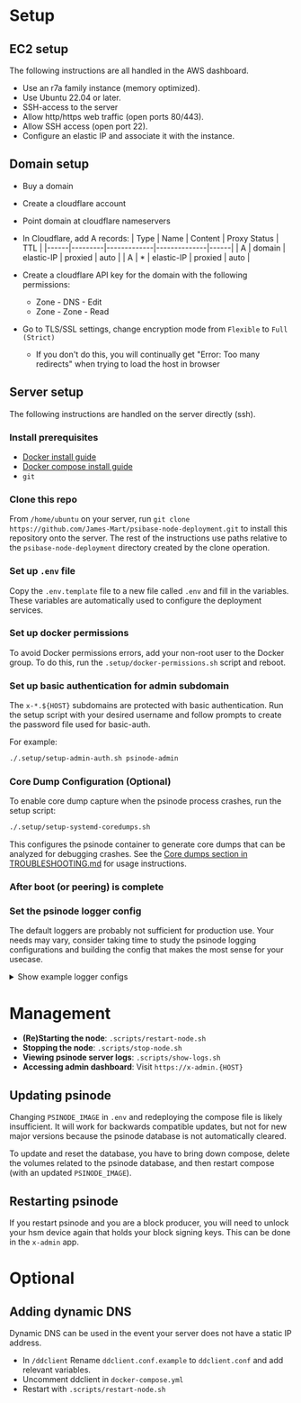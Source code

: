 # Setup

## EC2 setup

The following instructions are all handled in the AWS dashboard.

* Use an r7a family instance (memory optimized).
* Use Ubuntu 22.04 or later.
* SSH-access to the server
* Allow http/https web traffic (open ports 80/443).
* Allow SSH access (open port 22).
* Configure an elastic IP and associate it with the instance.

## Domain setup

* Buy a domain
* Create a cloudflare account
* Point domain at cloudflare nameservers
* In Cloudflare, add A records:
  | Type | Name    | Content     | Proxy Status | TTL  |
  |------|---------|-------------|--------------|------|
  | A    | domain  | elastic-IP  | proxied      | auto |
  | A    | *       | elastic-IP  | proxied      | auto |

* Create a cloudflare API key for the domain with the following permissions:
  * Zone - DNS - Edit
  * Zone - Zone - Read

* Go to TLS/SSL settings, change encryption mode from `Flexible` to `Full (Strict)`
  * If you don't do this, you will continually get "Error: Too many redirects" when trying to load the host in browser

## Server setup

The following instructions are handled on the server directly (ssh).

### Install prerequisites

  * [Docker install guide](https://docs.docker.com/engine/install/)
  * [Docker compose install guide](https://docs.docker.com/compose/install/)
  * `git`

### Clone this repo

From `/home/ubuntu` on your server, run `git clone https://github.com/James-Mart/psibase-node-deployment.git` to install this repository onto the server.
The rest of the instructions use paths relative to the `psibase-node-deployment` directory created by the clone operation.

### Set up `.env` file

Copy the `.env.template` file to a new file called `.env` and fill in the variables. These variables are automatically used to configure the deployment services.

### Set up docker permissions

To avoid Docker permissions errors, add your non-root user to the Docker group.
To do this, run the `.setup/docker-permissions.sh` script and reboot.

### Set up basic authentication for admin subdomain

The `x-*.${HOST}` subdomains are protected with basic authentication. Run the setup script with your desired username and follow prompts to create the password file used for basic-auth.

For example:
```bash
./.setup/setup-admin-auth.sh psinode-admin
```

### Core Dump Configuration (Optional)

To enable core dump capture when the psinode process crashes, run the setup script:

```bash
./.setup/setup-systemd-coredumps.sh
```

This configures the psinode container to generate core dumps that can be analyzed for debugging crashes. See the [Core dumps section in TROUBLESHOOTING.md](./TROUBLESHOOTING.md#core-dumps) for usage instructions.

### After boot (or peering) is complete

### Set the psinode logger config

The default loggers are probably not sufficient for production use. Your needs may vary, consider taking time to study the psinode logging configurations and building the config that makes the most sense for your usecase.


<details>
  <summary>Show example logger configs</summary>

```
# Log non-http requests to stderr
[logger.stderr]
type   = console
filter = Severity >= debug & not ResponseStatus
format = [{TimeStamp}] [{Severity}]{?: [{RemoteEndpoint}]}: {Message}{?: {TransactionId}}{?: {BlockId}}{?RequestMethod:: {RequestMethod} {RequestHost}{RequestTarget}{?: {ResponseStatus}{?: {ResponseBytes}}}}{?: {ResponseTime} µs}{Indent:4:{TraceConsole}}

# Log all HTTP requests to a separate file
[logger.http]
type         = file
filter       = ResponseStatus
format       = [{TimeStamp}] [{RemoteEndpoint}]: {RequestHost}: {RequestMethod} {RequestTarget}{?: {ResponseStatus}{?: {ResponseBytes}}}
filename     = /root/psibase/db/http.log
target       = /root/psibase/db/http-%3N.log
rotationSize = 67108864
rotationTime = R/2022-10-01T00:00:00Z/P1D
maxFiles     = 10
flush        = on

# Log p2p traffic to a separate file
[logger.p2p]
type         = file
filter       = Severity >= debug & Channel = p2p
format       = [{TimeStamp}] [{Severity}]{?: [{RemoteEndpoint}]}: {Message}
filename     = /root/psibase/db/p2p.log
target       = /root/psibase/db/p2p-%3N.log
rotationSize = 67108864
rotationTime = R/2022-10-01T00:00:00Z/P1D
maxFiles     = 10
flush        = on

```  
</details>

# Management

- **(Re)Starting the node**: `.scripts/restart-node.sh`
- **Stopping the node**: `.scripts/stop-node.sh`
- **Viewing psinode server logs**: `.scripts/show-logs.sh`
- **Accessing admin dashboard**: Visit `https://x-admin.{HOST}`

## Updating psinode

Changing `PSINODE_IMAGE` in `.env` and redeploying the compose file is likely insufficient. It will work for backwards compatible updates, but not for new major versions because the psinode database is not automatically cleared.

To update and reset the database, you have to bring down compose, delete the volumes related to the psinode database, and then restart compose (with an updated `PSINODE_IMAGE`).

## Restarting psinode

If you restart psinode and you are a block producer, you will need to unlock your hsm device again that holds your block signing keys. This can be done in the `x-admin` app.

# Optional 

## Adding dynamic DNS
Dynamic DNS can be used in the event your server does not have a static IP address. 

- In `/ddclient` Rename `ddclient.conf.example` to `ddclient.conf` and add relevant variables.
- Uncomment ddclient in `docker-compose.yml`
- Restart with `.scripts/restart-node.sh`
